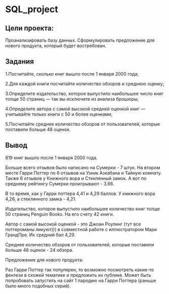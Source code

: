 # SQL_project

## Цели проекта:
Проанализировать базу данных.
Сформулировать предложение для нового продукта, который будет востребован.

## Задания
1.Посчитайте, сколько книг вышло после 1 января 2000 года;

2.Для каждой книги посчитайте количество обзоров и среднюю оценку;

3.Определите издательство, которое выпустило наибольшее число книг толще 50 страниц — так вы исключите из анализа брошюры;

4.Определите автора с самой высокой средней оценкой книг — учитывайте только книги с 50 и более оценками;

5.Посчитайте среднее количество обзоров от пользователей, которые поставили больше 48 оценок.

## Вывод
819 книг вышло после 1 января 2000 года.

Больше всего отзывов было написано на Сумерки - 7 штук. На втором месте Гарри Поттер по 6 отзывов на Узник Азкабана и Тайную комнату. Также 6 отзывов у Книжного вора и Стеклянный замок. А вот по среднему рейтингу Сумерки проигрывают - 3.66.

В то время, как у Гарри поттера 4,41 и 4,29 баллов. У книжного вора 4,26, а стеклянного замка - 4,21.

Издательство, которое выпустило наибольшее количество книг толще 50 страниц Penguin Books. На его счету 42 книги.

Автор с самой высокой оценкой - это Джоан Роулинг (тут все поттероманы ликуют))) в совместной работе с иллюстратором Мари ГрандПре. Их средний бал 4,29.

Cреднее количество обзоров от пользователей, которые поставили больше 48 оценок - 24 обзора.

Предложение для нового продукта:

Раз Гарри Поттер так популярен, то возможно посмотреть какие-то фентези в схожей тематике и предложить их публике. Может быть попробовать запустить на сайт 1 пародию на Гарри Поттера (раньше было много подобных серий).
